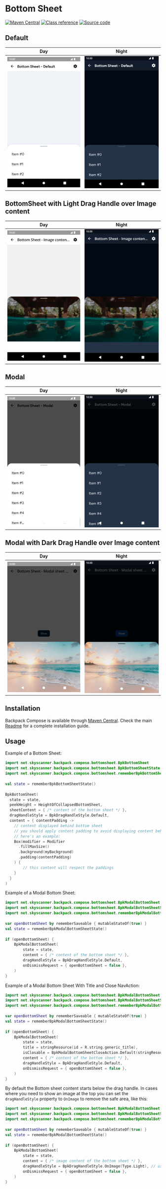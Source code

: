 # Bottom Sheet

[![Maven Central](https://img.shields.io/maven-central/v/net.skyscanner.backpack/backpack-compose)](https://search.maven.org/artifact/net.skyscanner.backpack/backpack-compose)
[![Class reference](https://img.shields.io/badge/Class%20reference-Android-blue)](https://backpack.github.io/android/backpack-compose/net.skyscanner.backpack.compose.bottomsheet)
[![Source code](https://img.shields.io/badge/Source%20code-GitHub-lightgrey)](https://github.com/Skyscanner/backpack-android/tree/main/backpack-compose/src/main/kotlin/net/skyscanner/backpack/compose/bottomsheet)

## Default

| Day                                                                                                                                                                | Night |
|--------------------------------------------------------------------------------------------------------------------------------------------------------------------| --- |
| <img src="https://raw.githubusercontent.com/Skyscanner/backpack-android/main/docs/compose/BottomSheet/screenshots/default.png" alt="BottomSheet component" width="375" /> |<img src="https://raw.githubusercontent.com/Skyscanner/backpack-android/main/docs/compose/BottomSheet/screenshots/default_dm.png" alt="BottomSheet component - dark mode" width="375" /> |

## BottomSheet with Light Drag Handle over Image content

| Day                                                                                                                                                                                                         | Night |
|-------------------------------------------------------------------------------------------------------------------------------------------------------------------------------------------------------------| --- |
| <img src="https://raw.githubusercontent.com/Skyscanner/backpack-android/main/docs/compose/BottomSheet/screenshots/image-content-sheet-with-light-draghandle.png" alt="BottomSheet component" width="375" /> |<img src="https://raw.githubusercontent.com/Skyscanner/backpack-android/main/docs/compose/BottomSheet/screenshots/image-content-sheet-with-light-draghandle_dm.png" alt="BottomSheet component - dark mode" width="375" /> |

## Modal

| Day                                                                                                                                                                           | Night                                                                                                                                                                                        |
|-------------------------------------------------------------------------------------------------------------------------------------------------------------------------------|----------------------------------------------------------------------------------------------------------------------------------------------------------------------------------------------|
| <img src="https://raw.githubusercontent.com/Skyscanner/backpack-android/main/docs/compose/BottomSheet/screenshots/modal.png" alt="Modal BottomSheet component" width="375" /> | <img src="https://raw.githubusercontent.com/Skyscanner/backpack-android/main/docs/compose/BottomSheet/screenshots/modal_dm.png" alt="Modal BottomSheet component - dark mode" width="375" /> |

## Modal with Dark Drag Handle over Image content

| Day                                                                                                                                                                                                | Night |
|----------------------------------------------------------------------------------------------------------------------------------------------------------------------------------------------------| --- |
| <img src="https://raw.githubusercontent.com/Skyscanner/backpack-android/main/docs/compose/BottomSheet/screenshots/modal-sheet-with-dark-draghandle.png" alt="BottomSheet component" width="375" /> |<img src="https://raw.githubusercontent.com/Skyscanner/backpack-android/main/docs/compose/BottomSheet/screenshots/modal-sheet-with-dark-draghandle_dm.png" alt="BottomSheet component - dark mode" width="375" /> |


## Installation

Backpack Compose is available through [Maven Central](https://search.maven.org/artifact/net.skyscanner.backpack/backpack-compose). Check the main [Readme](https://github.com/skyscanner/backpack-android#installation) for a complete installation guide.

## Usage

Example of a Bottom Sheet:

```Kotlin
import net.skyscanner.backpack.compose.bottomsheet.BpkBottomSheet
import net.skyscanner.backpack.compose.bottomsheet.BpkBottomSheetState
import net.skyscanner.backpack.compose.bottomsheet.rememberBpkBottomSheetState

val state = rememberBpkBottomSheetState()

BpkBottomSheet(
  state = state,
  peekHeight = HeightOfCollapsedBottomSheet,
  sheetContent = { /* content of the bottom sheet */ },
  dragHandleStyle = BpkDragHandleStyle.Default,
  content = { contentPadding ->
    // content displayed behind bottom sheet
    // you should apply content padding to avoid displaying content behind collapsed bottom sheet
    // here's an example:
    Box(modifier = Modifier
      .fillMaxSize()
      .background(myBackground)
      .padding(contentPadding)
    ) {
        // this content will respect the paddings
    }
  }
)
```

Example of a Modal Bottom Sheet:

```Kotlin
import net.skyscanner.backpack.compose.bottomsheet.BpkModalBottomSheet
import net.skyscanner.backpack.compose.bottomsheet.BpkModalBottomSheetState
import net.skyscanner.backpack.compose.bottomsheet.rememberBpkModalBottomSheetState

var openBottomSheet by rememberSaveable { mutableStateOf(true) }
val state = rememberBpkModalBottomSheetState()

if (openBottomSheet) {
    BpkModalBottomSheet(
        state = state,
        content = { /* content of the bottom sheet */ },
        dragHandleStyle = BpkDragHandleStyle.Default,
        onDismissRequest = { openBottomSheet = false },
    )
}
```

Example of a Modal Bottom Sheet With Title and Close NavAction:

```Kotlin
import net.skyscanner.backpack.compose.bottomsheet.BpkModalBottomSheet
import net.skyscanner.backpack.compose.bottomsheet.BpkModalBottomSheetState
import net.skyscanner.backpack.compose.bottomsheet.rememberBpkModalBottomSheetState

var openBottomSheet by rememberSaveable { mutableStateOf(true) }
val state = rememberBpkModalBottomSheetState()

if (openBottomSheet) {
    BpkModalBottomSheet(
        state = state,
        title = stringResource(id = R.string.generic_title),
        isClosable = BpkModalBottomSheetCloseAction.Default(stringResource(id = R.string.navigation_close)),
        content = { /* content of the bottom sheet */ },
        dragHandleStyle = BpkDragHandleStyle.Default,
        onDismissRequest = { openBottomSheet = false },
    )
}
```
By default the Bottom sheet content starts below the drag handle. In cases where you need to show an image at the top you can set the `dragHandleStyle` property to `OnImage` to remove the safe area, like this:

```Kotlin
import net.skyscanner.backpack.compose.bottomsheet.BpkModalBottomSheet
import net.skyscanner.backpack.compose.bottomsheet.BpkModalBottomSheetState
import net.skyscanner.backpack.compose.bottomsheet.rememberBpkModalBottomSheetState

var openBottomSheet by rememberSaveable { mutableStateOf(true) }
val state = rememberBpkModalBottomSheetState()

if (openBottomSheet) {
    BpkModalBottomSheet(
        state = state,
        content = { /* image content of the bottom sheet */ },
        dragHandleStyle = BpkDragHandleStyle.OnImage(Type.Light), // use Type.Dark for Dark dragHandle on Image
        onDismissRequest = { openBottomSheet = false },
    )
}
```
